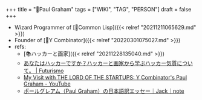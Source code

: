 +++
title = "📝Paul Graham"
tags = ["WIKI", "TAG", "PERSON"]
draft = false
+++

-   Wizard Programmer of [📝Common Lisp]({{< relref "20211211065629.md" >}})
-   Founder of [📝Y Combinator]({{< relref "20220301075027.md" >}})
-   refs:
    -   [📚ハッカーと画家]({{< relref "20211228135040.md" >}})
    -   [あなたはハッカーですか？ハッカーと画家から学ぶハッカー気質について。 | Futurismo](https://futurismo.biz/archives/5692/)
    -   [My Visit with THE LORD OF THE STARTUPS: Y Combinator's Paul Graham - YouTube](https://www.youtube.com/watch?v=6h8o_GEEEtw)
    -   [ポールグレアム（Paul Graham）の日本語訳エッセー｜Jack｜note](https://note.com/tokyojack/m/m7df6bfb75db4)
